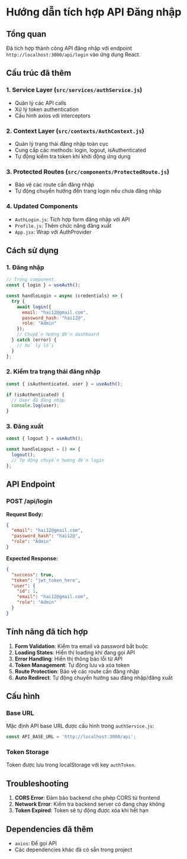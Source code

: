 # Hướng dẫn tích hợp API Đăng nhập

## Tổng quan
Đã tích hợp thành công API đăng nhập với endpoint `http://localhost:3000/api/login` vào ứng dụng React.

## Cấu trúc đã thêm

### 1. Service Layer (`src/services/authService.js`)
- Quản lý các API calls
- Xử lý token authentication
- Cấu hình axios với interceptors

### 2. Context Layer (`src/contexts/AuthContext.js`)
- Quản lý trạng thái đăng nhập toàn cục
- Cung cấp các methods: login, logout, isAuthenticated
- Tự động kiểm tra token khi khởi động ứng dụng

### 3. Protected Routes (`src/components/ProtectedRoute.js`)
- Bảo vệ các route cần đăng nhập
- Tự động chuyển hướng đến trang login nếu chưa đăng nhập

### 4. Updated Components
- `AuthLogin.js`: Tích hợp form đăng nhập với API
- `Profile.js`: Thêm chức năng đăng xuất
- `App.jsx`: Wrap với AuthProvider

## Cách sử dụng

### 1. Đăng nhập
```javascript
// Trong component
const { login } = useAuth();

const handleLogin = async (credentials) => {
  try {
    await login({
      email: "hai12@gmail.com",
      password_hash: "hai12@",
      role: "Admin"
    });
    // Chuyển hướng đến dashboard
  } catch (error) {
    // Xử lý lỗi
  }
};
```

### 2. Kiểm tra trạng thái đăng nhập
```javascript
const { isAuthenticated, user } = useAuth();

if (isAuthenticated) {
  // User đã đăng nhập
  console.log(user);
}
```

### 3. Đăng xuất
```javascript
const { logout } = useAuth();

const handleLogout = () => {
  logout();
  // Tự động chuyển hướng đến login
};
```

## API Endpoint

### POST /api/login
**Request Body:**
```json
{
  "email": "hai12@gmail.com",
  "password_hash": "hai12@",
  "role": "Admin"
}
```

**Expected Response:**
```json
{
  "success": true,
  "token": "jwt_token_here",
  "user": {
    "id": 1,
    "email": "hai12@gmail.com",
    "role": "Admin"
  }
}
```

## Tính năng đã tích hợp

1. **Form Validation**: Kiểm tra email và password bắt buộc
2. **Loading States**: Hiển thị loading khi đang gọi API
3. **Error Handling**: Hiển thị thông báo lỗi từ API
4. **Token Management**: Tự động lưu và xóa token
5. **Route Protection**: Bảo vệ các route cần đăng nhập
6. **Auto Redirect**: Tự động chuyển hướng sau đăng nhập/đăng xuất

## Cấu hình

### Base URL
Mặc định API base URL được cấu hình trong `authService.js`:
```javascript
const API_BASE_URL = 'http://localhost:3000/api';
```

### Token Storage
Token được lưu trong localStorage với key `authToken`.

## Troubleshooting

1. **CORS Error**: Đảm bảo backend cho phép CORS từ frontend
2. **Network Error**: Kiểm tra backend server có đang chạy không
3. **Token Expired**: Token sẽ tự động được xóa khi hết hạn

## Dependencies đã thêm
- `axios`: Để gọi API
- Các dependencies khác đã có sẵn trong project 